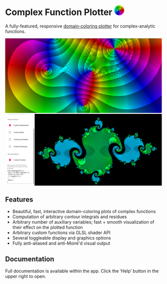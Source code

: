 # Complex Function Plotter <img src="public/android-chrome-192x192.png" width=32 alt="App Icon">
A fully-featured, responsive [domain-coloring plotter](https://samuelj.li/complex-function-plotter) for complex-analytic functions.

![Screenshot showing domain-coloring plot of a polynomial.](images/screenshot-1.png)
![Screenshot showing a Julia fractal.](images/screenshot-2.png)

## Features
* Beautiful, fast, interactive domain-coloring plots of complex functions
* Computation of arbitrary contour integrals and residues
* Arbitrary number of auxiliary variables; fast + smooth visualization of their effect on the plotted function
* Arbitrary custom functions via GLSL shader API
* Several toggleable display and graphics options
* Fully anti-aliased and anti-Moiré'd visual output

## Documentation
Full documentation is available within the app.
Click the ‘Help’ button in the upper right to open.
